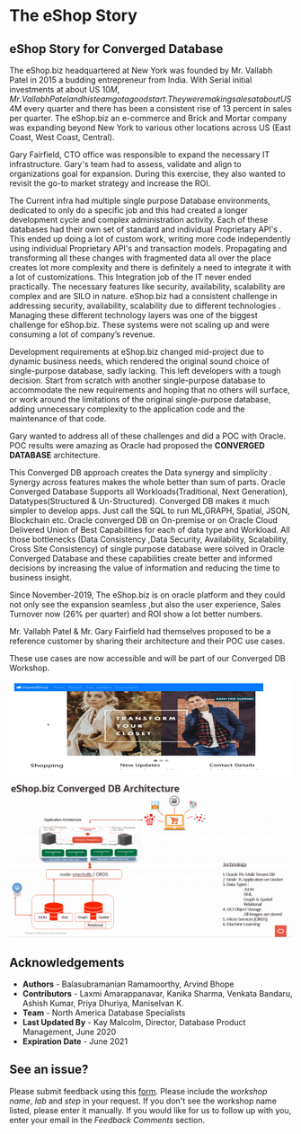 # The eShop Story #

## eShop Story for Converged Database ##

The eShop.biz headquartered at New York was founded by Mr. Vallabh Patel in 2015 a budding entrepreneur from India. With Serial initial investments at about US $10M, Mr. Vallabh  Patel and his team got a good start. They were making sales at about US$ 4M every quarter and there has been a consistent rise of 13 percent in sales per quarter. The eShop.biz an e-commerce and Brick and Mortar company was expanding beyond New York to various other locations across US (East Coast, West Coast, Central).

Gary Fairfield, CTO office was responsible to expand the necessary IT infrastructure. Gary's team had to assess, validate and align to organizations goal for expansion. During this exercise, they also wanted to revisit the go-to market strategy and increase the ROI.

The Current infra had multiple single purpose Database environments, dedicated to only do a specific job and this had created a longer development cycle and complex administration activity. Each of these databases had their own set of standard and  individual Proprietary API's . This ended up doing a lot of custom work, writing more code independently using individual Proprietary API's and transaction models. Propagating and transforming all these changes with fragmented data all over the place creates lot more complexity and there is definitely a need to integrate it with a lot of customizations. This Integration job of the IT never ended practically. The necessary features like security, availability, scalability are complex and are SILO in nature. eShop.biz had a consistent challenge in addressing security, availability, scalability due to different technologies . Managing these different technology layers was one of the biggest challenge for eShop.biz. These systems were not scaling up and were consuming a lot of company’s revenue.

Development requirements at eShop.biz changed mid-project due to dynamic business needs, which rendered the original sound choice of single-purpose database, sadly lacking. This left developers with a tough decision. Start from scratch with another single-purpose database to accommodate the new requirements and hoping that no others will surface, or work around the limitations of the original single-purpose database, adding unnecessary complexity to the application code and the maintenance of that code.

Gary wanted to address all of these challenges and did a POC with Oracle.  POC results were amazing as Oracle had proposed the **CONVERGED DATABASE** architecture.

This Converged DB approach creates the Data synergy and simplicity . Synergy across features makes the whole better than sum of parts. Oracle Converged Database Supports all Workloads(Traditional, Next Generation), Datatypes(Structured & Un-Structured). Converged DB makes it much simpler to develop apps. Just call the SQL to run ML,GRAPH, Spatial, JSON, Blockchain etc. Oracle converged DB on On-premise or on Oracle Cloud Delivered Union of Best Capabilities for each of data type and Workload. All those bottlenecks (Data Consistency ,Data Security, Availability, Scalability, Cross Site Consistency) of single purpose database were solved in Oracle Converged Database and these capabilities create better and informed decisions by increasing the value of information and reducing the time to business insight.

Since November-2019, The eShop.biz is on oracle platform  and they could not only see the expansion seamless ,but also the user experience, Sales Turnover now (26% per quarter) and ROI show a lot better numbers.

Mr. Vallabh Patel & Mr. Gary Fairfield had themselves proposed to be a reference customer by sharing their architecture and their POC use cases.

These use cases are now accessible and  will be part of our Converged DB Workshop.



![](./images/env_setup_nodejs.PNG " ") 

![](./images/arc.png " ") 

## Acknowledgements
- **Authors** - Balasubramanian Ramamoorthy, Arvind Bhope
- **Contributors** - Laxmi Amarappanavar, Kanika Sharma, Venkata Bandaru, Ashish Kumar, Priya Dhuriya, Maniselvan K.
- **Team** - North America Database Specialists
- **Last Updated By** - Kay Malcolm, Director, Database Product Management, June 2020
- **Expiration Date** - June 2021

## See an issue?
Please submit feedback using this [form](https://apexapps.oracle.com/pls/apex/f?p=133:1:::::P1_FEEDBACK:1). Please include the *workshop name*, *lab* and *step* in your request.  If you don't see the workshop name listed, please enter it manually. If you would like for us to follow up with you, enter your email in the *Feedback Comments* section.